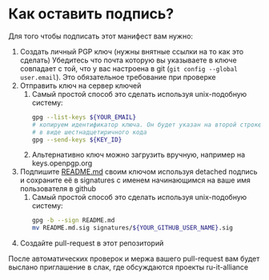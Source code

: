 # Как оставить подпись?

Для того чтобы подписать этот манифест вам нужно:
1. Создать личный PGP ключ (нужны внятные ссылки на то как это сделать)
   Убедитесь что почта которую вы указываете в ключе совпадает с той, что
   у вас настроена в git (`git config --global user.email`). Это обязательное требование при проверке
2. Отправить ключ на сервер ключей
    1. Самый простой способ это сделать используя unix-подобную систему:
       ```bash
       gpg --list-keys ${YOUR_EMAIL}
       # копируем идентификатор ключа. Он будет указан на второй строке
       # в виде шестнадцетиричного кода
       gpg --send-keys ${KEY_ID}
       ```
    2. Альтернативно ключ можно загрузить вручную, например на keys.openpgp.org
3. Подпишите [README.md](README.md) своим ключом используя detached подпись и сохраните её
   в signatures с именем начинающимся на ваше имя пользователя в github
    1. Самый простой способ это сделать используя unix-подобную систему:
       ```bash
       gpg -b --sign README.md
       mv README.md.sig signatures/${YOUR_GITHUB_USER_NAME}.sig
       ```
4. Создайте pull-request в этот репозиторий

После автоматических проверок и мержа вашего pull-request вам будет выслано приглашение
в слак, где обсуждаются проекты ru-it-alliance